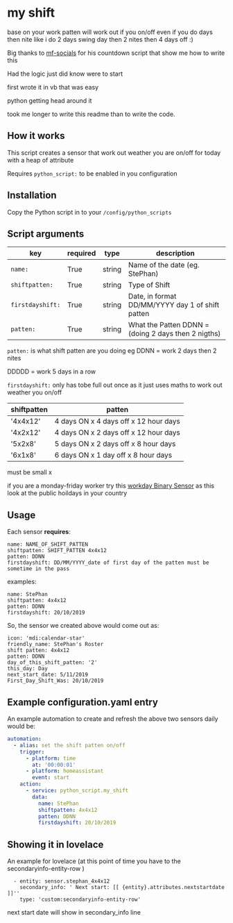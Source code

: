 # my shift
base on your work patten will work out if you on/off
even if you do days then nite like i do 2 days swing day then 2 nites then 4 days off :)

Big thanks to [mf-socials](https://github.com/mf-social/ps-date-countdown) for his countdown script that show me how to write this 

Had the logic just did know were to start 

first wrote it in vb that was easy

python getting head around it

took me longer to write this readme than to write the code.

## How it works
This script creates a sensor that work out weather you are on/off for today
with a heap of attribute 



Requires `python_script:` to be enabled in you configuration

## Installation
Copy the Python script in to your `/config/python_scripts`

## Script arguments
key | required | type | description
-- | -- | -- | --
`name:` | True | string | Name of the date (eg. StePhan)
`shiftpatten:` | True | string | Type of Shift  
`firstdayshift:` | True | string | Date, in format DD/MM/YYYY day 1 of shift patten
`patten:` | True | string | What the Patten DDNN = (doing 2 days then 2 nigths)

`patten:` is what shift patten are you doing
eg
DDNN = work 2 days then 2 nites

DDDDD = work 5 days in a row

`firstdayshift:` only has tobe full out once as it just uses maths to work out weather you on/off



shiftpatten | patten
--|--
'4x4x12'|    4 days ON x 4 days off x 12 hour days 
'4x2x12'|    4 days ON x 2 days off x 12 hour days 
'5x2x8'|    5 days ON x 2 days off x 8 hour days 
'6x1x8' |    6 days ON x 1 day off x 8 hour days 

must be small x


if you are a monday-friday worker try this [workday Binary Sensor](https://www.home-assistant.io/integrations/workday/)
as this look at the public hoildays in your country

## Usage
Each sensor **requires**:

```
name: NAME_OF_SHIFT_PATTEN
shiftpatten: SHIFT_PATTEN 4x4x12
patten: DDNN
firstdayshift: DD/MM/YYYY_date of first day of the patten must be sometime in the pass
```

examples:

```
name: StePhan
shiftpatten: 4x4x12
patten: DDNN
firstdayshift: 20/10/2019
```
So, the sensor we created above would come out as:

```
icon: 'mdi:calendar-star'
friendly_name: StePhan's Roster
shift patten: 4x4x12
patten: DDNN
day_of_this_shift_patten: '2'
this_day: Day
next_start_date: 5/11/2019
First_Day_Shift_Was: 20/10/2019
```
## Example configuration.yaml entry
An example automation to create and refresh the above two sensors daily would be:

```yaml
automation:
  - alias: set the shift patten on/off
    trigger:
      - platform: time
        at: '00:00:01'
      - platform: homeassistant
        event: start
    action:
      - service: python_script.my_shift
        data:
          name: StePhan
          shiftpatten: 4x4x12
          patten: DDNN
          firstdayshift: 20/10/2019
```
## Showing it in lovelace
An example for lovelace
(at this point of time you have to the secondaryinfo-entity-row )

```
  - entity: sensor.stephan_4x4x12
    secondary_info: ' Next start: [[ {entity}.attributes.nextstartdate ]]''
    type: 'custom:secondaryinfo-entity-row'
```
next start date will show in secondary_info line
